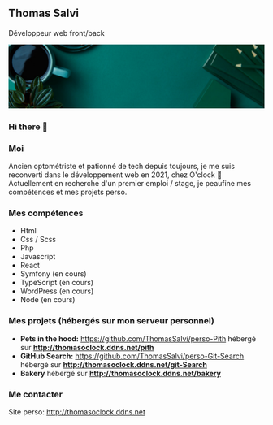 ## Thomas Salvi
Développeur web front/back

![Cover](https://github.com/ThomasSalvi/ThomasSalvi/blob/main/cover.png)
### Hi there 👋

### Moi 
Ancien optométriste et pationné de tech depuis toujours, je me suis reconverti dans le développement web en 2021, chez O'clock :muscle:
Actuellement en recherche d'un premier emploi / stage, je peaufine mes compétences et mes projets perso.

### Mes compétences
- Html
- Css / Scss
- Php
- Javascript
- React
- Symfony (en cours)
- TypeScript (en cours)
- WordPress (en cours)
- Node (en cours)

### Mes projets (hébergés sur mon serveur personnel)
- **Pets in the hood:**  https://github.com/ThomasSalvi/perso-Pith hébergé sur **http://thomasoclock.ddns.net/pith**
- **GitHub Search:** https://github.com/ThomasSalvi/perso-Git-Search hébergé sur **http://thomasoclock.ddns.net/git-Search**
- **Bakery** hébergé sur **http://thomasoclock.ddns.net/bakery**
### Me contacter 
Site perso: http://thomasoclock.ddns.net

<!--
**ThomasSalvi/ThomasSalvi** is a ✨ _special_ ✨ repository because its `README.md` (this file) appears on your GitHub profile.
### Hi there 👋
Here are some ideas to get you started:

- 🔭 I’m currently working on ...
- 🌱 I’m currently learning ...
- 👯 I’m looking to collaborate on ...
- 🤔 I’m looking for help with ...
- 💬 Ask me about ...
- 📫 How to reach me: ...
- 😄 Pronouns: ...
- ⚡ Fun fact: ...
-->
